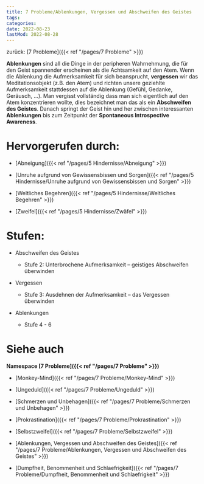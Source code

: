 ```yaml
---
title: 7 Probleme/Ablenkungen, Vergessen und Abschweifen des Geistes
tags:
categories:
date: 2022-08-23
lastMod: 2022-08-28
---
```

zurück: [7 Probleme]({{< ref "/pages/7 Probleme" >}})



**Ablenkungen** sind all die Dinge in der peripheren Wahrnehmung, die für den Geist spannender erscheinen als die Achtsamkeit auf den Atem. Wenn die Ablenkung die Aufmerksamkeit für sich beansprucht, **vergessen** wir das Meditationsobjekt (z.B. den Atem) und richten unsere geziehlte Aufmerksamkeit stattdessen auf die Ablenkung (Gefühl, Gedanke, Geräusch, ...). Man vergisst vollständig dass man sich eigentlich auf den Atem konzentrieren wollte, dies bezeichnet man das als ein **Abschweifen des Geistes**. Danach springt der Geist hin und her zwischen interessanten **Ablenkungen** bis zum Zeitpunkt der **Spontaneous Introspective Awareness**.



# Hervorgerufen durch:

  + [Abneigung]({{< ref "/pages/5 Hindernisse/Abneigung" >}})

  + [Unruhe aufgrund von Gewissensbissen und Sorgen]({{< ref "/pages/5 Hindernisse/Unruhe aufgrund von Gewissensbissen und Sorgen" >}})

  + [Weltliches Begehren]({{< ref "/pages/5 Hindernisse/Weltliches Begehren" >}})

  + [Zweifel]({{< ref "/pages/5 Hindernisse/Zwäfel" >}})



# Stufen:

  + Abschweifen des Geistes

    + Stufe 2: Unterbrochene Aufmerksamkeit – geistiges Abschweifen überwinden

  + Vergessen

    + Stufe 3: Ausdehnen der Aufmerksamkeit – das Vergessen überwinden

  + Ablenkungen

    + Stufe 4 - 6



# Siehe auch

**Namespace [7 Probleme]({{< ref "/pages/7 Probleme" >}})**

  + [Monkey-Mind]({{< ref "/pages/7 Probleme/Monkey-Mind" >}})

  + [Ungeduld]({{< ref "/pages/7 Probleme/Ungeduld" >}})

  + [Schmerzen und Unbehagen]({{< ref "/pages/7 Probleme/Schmerzen und Unbehagen" >}})

  + [Prokrastination]({{< ref "/pages/7 Probleme/Prokrastination" >}})

  + [Selbstzweifel]({{< ref "/pages/7 Probleme/Selbstzweifel" >}})

  + [Ablenkungen, Vergessen und Abschweifen des Geistes]({{< ref "/pages/7 Probleme/Ablenkungen, Vergessen und Abschweifen des Geistes" >}})

  + [Dumpfheit, Benommenheit und Schlaefrigkeit]({{< ref "/pages/7 Probleme/Dumpfheit, Benommenheit und Schlaefrigkeit" >}})



